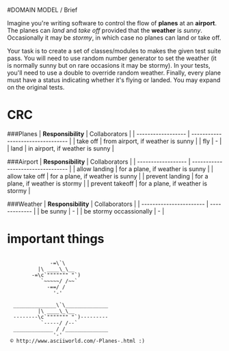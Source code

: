 #DOMAIN MODEL / Brief

Imagine you're writing software to control the flow of **planes** at an **airport**. The planes can *land* and *take off* provided that the **weather** is *sunny*. Occasionally it may be *stormy*, in which case no planes can land or take off.

Your task is to create a set of classes/modules to makes the given test suite pass. You will need to use random number generator to set the weather (it is normally sunny but on rare occasions it may be stormy). In your tests, you'll need to use a double to override random weather. Finally, every plane must have a status indicating whether it's flying or landed. You may expand on the original tests.

# CRC
###Planes
| **Responsibility** | Collaborators 					 |
| ------------------ | --------------------------------- |
| take off 			 | from airport, if weather is sunny |
| fly 				 | - 								 |
| land				 | in airport, if weather is sunny   |

###Airport
| **Responsibility** | Collaborators 					 |
| ------------------ | --------------------------------- |
| allow landing 	 | for a plane, if weather is sunny  |
| allow take off	 | for a plane, if weather is sunny  |
| prevent landing	 | for a plane, if weather is stormy |
| prevent takeoff	 | for a plane, if weather is stormy |

###Weather
| **Responsibility** 	  | Collaborators |
| ----------------------- | ------------- |
| be sunny 				  | - 			  |
| be stormy occassionally | - 			  |


# important things
```````````````````````````

              -=\`\
          |\ ____\_\__
        -=\c`""""""" "`)
           `~~~~~/ /~~`
             -==/ /
               '-'

  ______________\`\______________
          |\ ____\_\__
  --------\c`""""""" "`)---------
           `-----/ /--`
  _____________ / /______________
               '-'
 © http://www.asciiworld.com/-Planes-.html :)
 ```````````````````````````